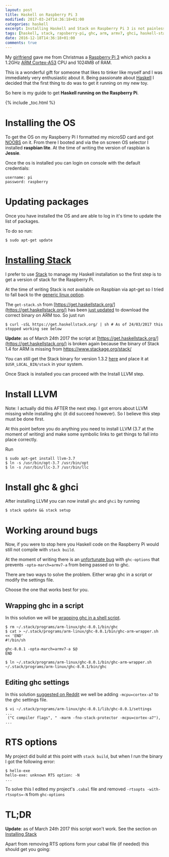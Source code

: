 ```yaml
---
layout: post
title: Haskell on Raspberry Pi 3
modified: 2017-03-24T14:36:18+01:00
categories: haskell
excerpt: Installing Haskell and Stack on Raspberry Pi 3 is not painless but easier than you think.
tags: [haskell, stack, rapsberry-pi, ghc, arm, armv7, ghci, haskell-stack, raspberry]
date: 2016-12-18T14:36:18+01:00
comments: true
---
```


My [girlfriend](https://gotatiana.com/) gave me from Christmas a [Raspberry Pi 3](https://www.raspberrypi.org/products/raspberry-pi-3-model-b/)
which packs a 1.2GHz [ARM Cortex-A53](https://en.wikipedia.org/wiki/ARM_Cortex-A53)
CPU and 1024MB of RAM.

This is a wonderful gift for someone that likes to tinker like myself and I was
immediately very enthusiastic about it. Being passionate about [Haskell](https://www.haskell.org/)
I decided that the first thing to do was to get it running on my new toy.

So here is my guide to get __Haskell running on the Raspberry Pi__.

{% include _toc.html %}

# Installing the OS

To get the OS on my Raspberry Pi I formatted my microSD card and got [NOOBS](https://www.raspberrypi.org/downloads/noobs/)
on it. From there I booted and via the on screen OS selector I installed
__raspbian lite__. At the time of writing the version of raspbian is __Jessie__.

Once the os is installed you can login on console with the default credentials:

```
username: pi
password: raspberry
```

# Updating packages

Once you have installed the OS and are able to log in it's time to update the list
of packages.

To do so run:

```
$ sudo apt-get update
```

# [Installing Stack](#installing-stack)

I prefer to use [Stack](https://www.haskellstack.org/) to manage my Haskell installation
so the first step is to get a version of stack for the Raspberry Pi.

At the time of writing Stack is not available on Raspbian via apt-get so I tried to fall
back to the [generic linux option](https://docs.haskellstack.org/en/stable/install_and_upgrade/#linux).

The `get-stack.sh` from [https://get.haskellstack.org/](https://get.haskellstack.org/)
has been [just updated](https://github.com/commercialhaskell/stack/pull/2857)
to download the correct binary on ARM too. So just run

```
$ curl -sSL https://get.haskellstack.org/ | sh # As of 24/03/2017 this stopped working see below
```

__Update__:
as of March 24th 2017 the script at [https://get.haskellstack.org/](https://get.haskellstack.org/)
is broken again because the binary of Stack 1.4 for ARM is missing from https://www.stackage.org/stack/

You can still get the Stack binary for version 1.3.2 [here](https://github.com/commercialhaskell/stack/releases/download/v1.3.2/stack-1.3.2-linux-arm.tar.gz)
and place it at `$USR_LOCAL_BIN/stack` in your system.

Once Stack is installed you can proceed with the Install LLVM step.

# Install LLVM

Note: I actually did this AFTER the next step. I got errors about LLVM missing
while installing ghc (it did succeed however). So I believe this step must be done
first.

At this point before you do anything you need to install LLVM (3.7 at the moment of writing)
and make some symbolic links to get things to fall into place correctly.

Run

```
$ sudo apt-get install llvm-3.7
$ ln -s /usr/bin/opt-3.7 /usr/bin/opt
$ ln -s /usr/bin/llc-3.7 /usr/bin/llc
```

# Install ghc & ghci

After installing LLVM you can now install `ghc` and `ghci` by running

```
$ stack update && stack setup
```

# Working around bugs

Now, if you were to stop here you Haskell code on the Raspberry Pi would still
not compile with `stack build`.

At the moment of writing there is an [unfortunate bug](https://github.com/commercialhaskell/stack/issues/2708)
with `ghc-options` that prevents `-opta-march=armv7-a` from being passed on to ghc.

There are two ways to solve the problem. Either wrap ghc in a script or modify
the settings file.

Choose the one that works best for you.

## Wrapping ghc in a script

In this solution we will be [wrapping ghc in a shell script](https://github.com/commercialhaskell/stack/issues/2708#issuecomment-257066662).

```
$ rm ~/.stack/programs/arm-linux/ghc-8.0.1/bin/ghc
$ cat > ~/.stack/programs/arm-linux/ghc-8.0.1/bin/ghc-arm-wrapper.sh << 'END'
#!/bin/sh

ghc-8.0.1 -opta-march=armv7-a $@
END

$ ln ~/.stack/programs/arm-linux/ghc-8.0.1/bin/ghc-arm-wrapper.sh ~/.stack/programs/arm-linux/ghc-8.0.1/bin/ghc
```

## Editing ghc settings

In this solution [suggested on Reddit](https://www.reddit.com/r/haskell/comments/5j0u36/getting_haskell_and_stack_on_a_rapsberry_pi_3/dbcfg3d/)
we well be adding `-mcpu=cortex-a7` to the ghc settings file.

```
$ vi ~/.stack/programs/arm-linux/ghc-8.0.1/lib/ghc-8.0.1/settings
...
 ("C compiler flags", " -marm -fno-stack-protector -mcpu=cortex-a7"),
...
```

# RTS options

My project did build at this point with `stack build`, but when I run the binary
I got the following error:

```
$ hello-exe
hello-exe: unknown RTS option: -N
...
```

To solve this I edited my project's `.cabal` file and removed
`-rtsopts -with-rtsopts=-N` from `ghc-options`

# TL;DR

__Update__: as of March 24th 2017 this script won't work. See the section on
[Installing Stack](#installing-stack)

Apart from removing RTS options form your cabal file (if needed) this should
get you going:

<script src="https://gist.github.com/blender/7c4c6e7224e622ee078e5b3320ac951d.js"></script>
